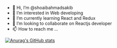 - 👋 Hi, I’m @shoaibahmadsakib
- 👀 I’m interested in Web developing
- 🌱 I’m currently learning React and Redux
- 💞️ I’m looking to collaborate on Reactjs developer
- 📫 How to reach me ...

[![Anurag's GitHub stats](https://github-readme-stats.vercel.app/api?username=shoaibahmadsakib)](https://github.com/anuraghazra/github-readme-stats)

<!---
shoaibahmadsakib/shoaibahmadsakib is a ✨ special ✨ repository because its `README.md` (this file) appears on your GitHub profile.
You can click the Preview link to take a look at your changes.
--->
